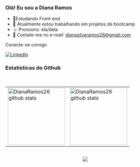 ### Olá! Eu sou a Diana Ramos 

- 🌱Estudando Front-end
- 🔭 Atualmente estou trabalhando em projetos de bootcamp
- ☺️ Pronouns: ela/dela
- 📧 Contate-me no e-mail: dianasilvaramos26@gmail.com
  
Conecte-se comigo

[![LinkedIn](https://img.shields.io/badge/-LinkedIn-000?style=for-the-badge&logo=linkedin&logoColor=FF00F6&color:FFF)](https://www.linkedin.com/in/dianaramos26)


### Estatísticas do Github

<div>
<table align="center">
<tr>
<br>
<td><a href="https://github.com/DianaRamos26">
<img height="180em" src="https://github-readme-stats.vercel.app/api?username=DianaRamos26&show_icons=true&count_private=true&hide_border=true&title_color=FF00F6&icon_color=9400d3&text_color=c9d1d9&bg_color=000" alt="DianaRamos26 github stats"/></td>
<td><a href="https://github.com/DianaRamos26">
<img height="180em" src="https://github-readme-stats.vercel.app/api/top-langs/?username=DianaRamos26&layout=compact&hide_border=true&title_color=FF00F6&text_color=9400d3&bg_color=000"alt="DianaRamos26 github stats"/></td>
</tr>
</table>
</div>

<p align="center">
<img src="https://camo.githubusercontent.com/82291b0fe831bfc6781e07fc5090cbd0a8b912bb8b8d4fec0696c881834f81ac/68747470733a2f2f70726f626f742e6d656469612f394575424971676170492e676966" width="100%" height="1">
</p>


<div align="center">
<a href="https://skillicons.dev">
    <img src="https://skillicons.dev/icons?i=html,css,js,bootstrap,mysql,git,github,vscode,figma,stackoverflow"/>
  </a>
</div>



